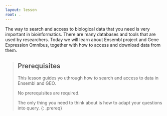 ```yaml
---
layout: lesson
root: .
---
```


The way to search and access to biological data that you need is very important
in bioinformatics. There are many databases and tools that are used by researchers.
Today we will learn about Ensembl project and Gene Expression Omnibus, together with how to access and download data from them.



> ## Prerequisites
> This lesson guides yo uthrough how to search and access to data in Ensembl and GEO.
>
> No prerequisites are required.  
>
> The only thing you need to think about is how to adapt your questions into query.
{: .prereq}
